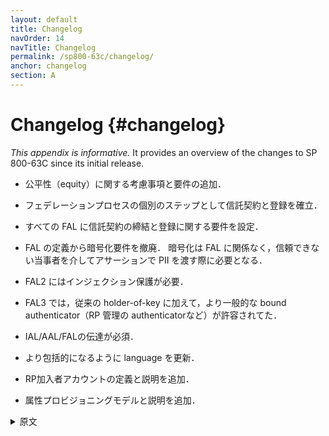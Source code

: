 ```yaml
---
layout: default
title: Changelog
navOrder: 14
navTitle: Changelog
permalink: /sp800-63c/changelog/
anchor: changelog
section: A
---
```


# Changelog {#changelog}

_This appendix is informative._ It provides an overview of the changes to SP 800-63C since its initial release.

* 公平性（equity）に関する考慮事項と要件の追加．

* フェデレーションプロセスの個別のステップとして信託契約と登録を確立．

* すべての FAL に信託契約の締結と登録に関する要件を設定．

* FAL の定義から暗号化要件を撤廃． 暗号化は FAL に関係なく，信頼できない当事者を介してアサーションで PII を渡す際に必要となる．

* FAL2 にはインジェクション保護が必要．

* FAL3 では，従来の holder-of-key に加えて，より一般的な bound authenticator（RP 管理の authenticatorなど）が許容されてた．

* IAL/AAL/FALの伝達が必須．

* より包括的になるように language を更新．

* RP加入者アカウントの定義と説明を追加．

* 属性プロビジョニングモデルと説明を追加．

<details>
<summary>原文</summary>
  
* Added discussion of equity considerations and requirements.

* Established trust agreements and registration as discrete steps in the federation process.

* All FALs have requirements around establishment of trust agreements and registration.

* FAL definitions no longer have encryption requirements; encryption is triggered by passing PII in an assertion through an untrusted party regardless of FAL.

* FAL2 requires injection protection.

* FAL3 allows more general bound authenticators including RP-managed authenticators, in addition to classical holder-of-key.

* Communication of IAL/AAL/FAL required.

* Updated language to be more inclusive.

* Added definition and discussion of RP subscriber accounts.

* Added attribute provisioning models and discussion.
  
</details>



